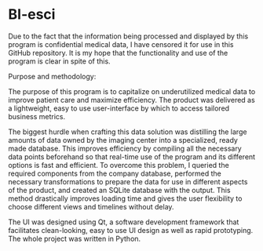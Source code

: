 # BI-esci
Due to the fact that the information being processed and displayed by this program is confidential medical data, I have censored it for use in this GitHub repository. It is my hope that the functionality and use of the program is clear in spite of this.

Purpose and methodology:

The purpose of this program is to capitalize on underutilized medical data to improve patient care and maximize efficiency. The product was delivered as a lightweight, easy to use user-interface by which to access tailored business metrics.

The biggest hurdle when crafting this data solution was distilling the large amounts of data owned by the imaging center into a specialized, ready made database. This improves efficiency by compiling all the necessary data points beforehand so that real-time use of the program and its different options is fast and efficient. To overcome this problem, I queried the required components from the company database, performed the necessary transformations to prepare the data for use in different aspects of the product, and created an SQLite database with the output. This method drastically improves loading time and gives the user flexibility to choose different views and timelines without delay.

The UI was designed using Qt, a software development framework that facilitates clean-looking, easy to use UI design as well as rapid prototyping. The whole project was written in Python.
